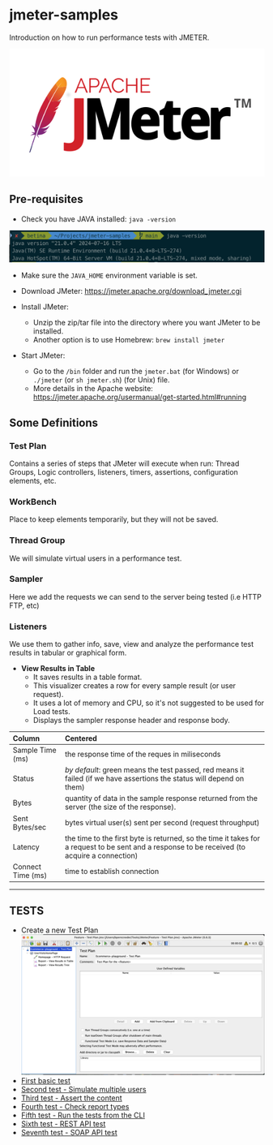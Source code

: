 # jmeter-samples

Introduction on how to run performance tests with JMETER.

![Alt text](/images/Jmeter-logo.png "JMETER Logo")

## Pre-requisites
* Check you have JAVA installed: `java -version`

![Alt text](/images/java-version.png "Check your java version")

* Make sure the `JAVA_HOME` environment variable is set.

* Download JMeter: https://jmeter.apache.org/download_jmeter.cgi

* Install JMeter:

    - Unzip the zip/tar file into the directory where you want JMeter to be installed.
    - Another option is to use Homebrew: `brew install jmeter`

* Start JMeter:
    - Go to the `/bin` folder and run the `jmeter.bat` (for Windows) or `./jmeter` (or `sh jmeter.sh`) (for Unix) file.
    - More details in the Apache website: https://jmeter.apache.org/usermanual/get-started.html#running

## Some Definitions 
### Test Plan
Contains a series of steps that JMeter will execute when run: Thread Groups, Logic controllers, listeners, timers, assertions, configuration elements, etc.

### WorkBench
Place to keep elements temporarily, but they will not be saved.

### Thread Group
We will simulate virtual users in a performance test.

### Sampler
Here we add the requests we can send to the server being tested (i.e HTTP FTP, etc)

### Listeners
We use them to gather info, save, view and analyze the performance test results in tabular or graphical form.

* **View Results in Table**
    * It saves results in a table format.
    * This visualizer creates a row for every sample result (or user request).
    * It uses a lot of memory and CPU, so it's not suggested to be used for Load tests.
    * Displays the sampler response header and response body.

| Column       | Centered        |
| :----------- | :-------------- |
| Sample Time (ms) | the response time of the reques in miliseconds  |
| Status | *by default*: green means the test passed, red means it failed (if we have assertions the status will depend on them) |
| Bytes | quantity of data in the sample response returned from the server (the size of the response). |
| Sent Bytes/sec | bytes virtual user(s) sent per second (request throughput) |
| Latency | the time to the first byte is returned, so the time it takes for a request to be sent and a response to be received (to acquire a connection) |
| Connect Time (ms) | time to establish connection |
 

---
## TESTS

* Create a new Test Plan
    ![Alt text](/images/Test_Plan.png "Add a new Test Plan")
* [First basic test](/docs/tests/first-test.md "Add your first basic test")
* [Second test - Simulate multiple users](/docs/tests/second-test.md "Run a test with multiple users")
* [Third test - Assert the content](/docs/tests/third-test.md "Assert the content of the results")
* [Fourth test - Check report types](/docs/tests/fourth-test.md "Check the different report types")
* [Fifth test - Run the tests from the CLI](/docs/tests/fifth-test.md "Run the tests from the CLI")
* [Sixth test - REST API test](/docs/tests/sixth-test.md "REST API tests")
* [Seventh test - SOAP API test](/docs/tests/seventh-test.md "SOAP API tests")
